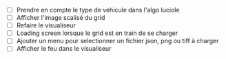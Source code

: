 - [ ] Prendre en compte le type de vehicule dans l'algo luciole
- [ ] Afficher l'image scalisé du grid
- [ ] Refaire le visualiseur
- [ ] Loading screen lorsque le grid est en train de se charger
- [ ] Ajouter un menu pour selectionner un fichier json, png ou tiff à charger
- [ ] Afficher le feu dans le visualiseur